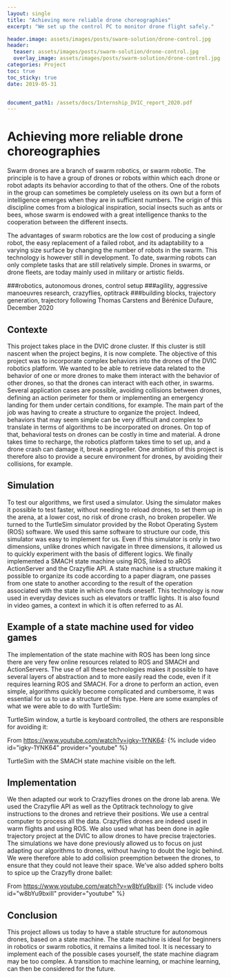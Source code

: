 ```yaml
---
layout: single
title: "Achieving more reliable drone choreographies"
excerpt: "We set up the control PC to monitor drone flight safely."

header.image: assets/images/posts/swarm-solution/drone-control.jpg
header:
  teaser: assets/images/posts/swarm-solution/drone-control.jpg
  overlay_image: assets/images/posts/swarm-solution/drone-control.jpg
categories: Project
toc: true
toc_sticky: true
date: 2019-05-31


document_path1: /assets/docs/Internship_DVIC_report_2020.pdf
---
```


# Achieving more reliable drone choreographies

Swarm drones are a branch of swarm robotics, or swarm robotic. The principle is to have a group of drones or robots within which each drone or robot adapts its behavior according to that of the others. One of the robots in the group can sometimes be completely useless on its own but a form of intelligence emerges when they are in sufficient numbers.
The origin of this discipline comes from a biological inspiration, social insects such as ants or bees, whose swarm is endowed with a great intelligence thanks to the cooperation between the different insects.

The advantages of swarm robotics are the low cost of producing a single robot, the easy replacement of a failed robot, and its adaptability to a varying size surface by changing the number of robots in the swarm. This technology is however still in development. To date, swarming robots can only complete tasks that are still relatively simple.
Drones in swarms, or drone fleets, are today mainly used in military or artistic fields.

###robotics, autonomous drones, control setup
###agility, aggressive manoeuvres research, crazyflies, optitrack
###building blocks, trajectory generation, trajectory following
Thomas Carstens and Bérénice Dufaure, December 2020

## Contexte

This project takes place in the DVIC drone cluster. If this cluster is still nascent when the project begins, it is now complete.
The objective of this project was to incorporate complex behaviors into the drones of the DVIC robotics platform. We wanted to be able to retrieve data related to the behavior of one or more drones to make them interact with the behavior of other drones, so that the drones can interact with each other, in swarms. Several application cases are possible, avoiding collisions between drones, defining an action perimeter for them or implementing an emergency landing for them under certain conditions, for example. The main part of the job was having to create a structure to organize the project. Indeed, behaviors that may seem simple can be very difficult and complex to translate in terms of algorithms to be incorporated on drones. On top of that, behavioral tests on drones can be costly in time and material. A drone takes time to recharge, the robotics platform takes time to set up, and a drone crash can damage it, break a propeller.
One ambition of this project is therefore also to provide a secure environment for drones, by avoiding their collisions, for example.

## Simulation

To test our algorithms, we first used a simulator. Using the simulator makes it possible to test faster, without needing to reload drones, to set them up in the arena, at a lower cost, no risk of drone crash, no broken propeller.
We turned to the TurtleSim simulator provided by the Robot Operating System (ROS) software. We used this same software to structure our code, this simulator was easy to implement for us. Even if this simulator is only in two dimensions, unlike drones which navigate in three dimensions, it allowed us to quickly experiment with the basis of different logics.
We finally implemented a SMACH state machine using ROS, linked to aROS ActionServer and the Crazyflie API.
A state machine is a structure making it possible to organize its code according to a paper diagram, one passes from one state to another according to the result of the operation associated with the state in which one finds oneself. This technology is now used in everyday devices such as elevators or traffic lights. It is also found in video games, a context in which it is often referred to as AI.

## Example of a state machine used for video games

The implementation of the state machine with ROS has been long since there are very few online resources related to ROS and SMACH and ActionServers. The use of all these technologies makes it possible to have several layers of abstraction and to more easily read the code, even if it requires learning ROS and SMACH. For a drone to perform an action, even simple, algorithms quickly become complicated and cumbersome, it was essential for us to use a structure of this type.
Here are some examples of what we were able to do with TurtleSim:

TurtleSim window, a turtle is keyboard controlled, the others are responsible for avoiding it:

From https://www.youtube.com/watch?v=igky-1YNK64:
{% include video id="igky-1YNK64" provider="youtube" %}

TurtleSim with the SMACH state machine visible on the left.

## Implementation

We then adapted our work to Crazyflies drones on the drone lab arena. We used the Crazyflie API as well as the Optitrack technology to give instructions to the drones and retrieve their positions. We use a central computer to process all the data. Crazyflies drones are indeed used in warm flights and using ROS.
We also used what has been done in agile trajectory project at the DVIC to allow drones to have precise trajectories.
The simulations we have done previously allowed us to focus on just adapting our algorithms to drones, without having to doubt the logic behind.
We were therefore able to add collision preemption between the drones, to ensure that they could not leave their space.
We've also added sphero bolts to spice up the Crazyfly drone ballet:

From https://www.youtube.com/watch?v=w8bYu9bxiII:
{% include video id="w8bYu9bxiII" provider="youtube" %}

## Conclusion

This project allows us today to have a stable structure for autonomous drones, based on a state machine. The state machine is ideal for beginners in robotics or swarm robotics, it remains a limited tool. It is necessary to implement each of the possible cases yourself, the state machine diagram may be too complex. A transition to machine learning, or machine learning, can then be considered for the future.
